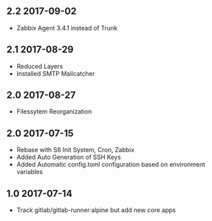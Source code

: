 ## 2.2 2017-09-02 <dave at tiredofitdot ca>

* Zabbix Agent 3.4.1 instead of Trunk

## 2.1 2017-08-29 <dave at tiredofitdot ca>

* Reduced Layers
* Installed SMTP Mailcatcher

## 2.0 2017-08-27 <dave at tiredofitdot ca>

* Filessytem Reorganization

## 2.0 2017-07-15 <dave at tiredofitdot ca>

* Rebase with S6 Init System, Cron, Zabbix
* Added Auto Generation of SSH Keys
* Added Automatic config.toml configuration based on environment variables



## 1.0 2017-07-14 <dave at tiredofitdot ca>

* Track gitlab/gitlab-runner:alpine but add new core apps
